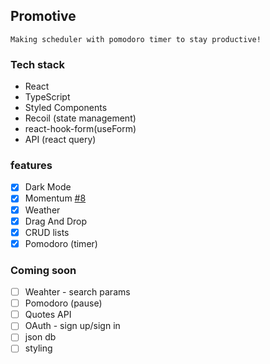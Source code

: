 ## Promotive

`Making scheduler with pomodoro timer to stay productive!`

### Tech stack

- React
- TypeScript
- Styled Components
- Recoil (state management)
- react-hook-form(useForm)
- API (react query)

### features

- [x] Dark Mode
- [x] Momentum [#8](https://github.com/devfrankkim/Promotive/issues/8)
- [x] Weather
- [x] Drag And Drop
- [x] CRUD lists
- [x] Pomodoro (timer)

### Coming soon

- [ ] Weahter - search params
- [ ] Pomodoro (pause)
- [ ] Quotes API
- [ ] OAuth - sign up/sign in
- [ ] json db
- [ ] styling
